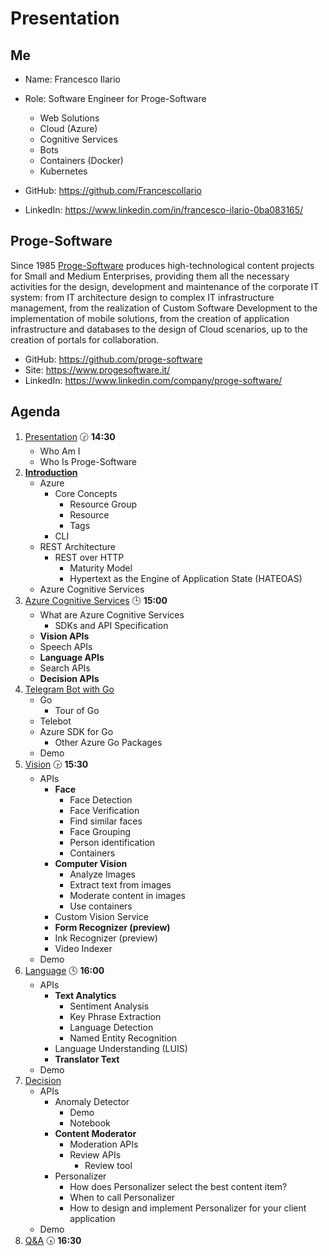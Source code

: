 # Presentation

## Me

- Name: Francesco Ilario
- Role: Software Engineer for Proge-Software
    - Web Solutions
    - Cloud (Azure)
    - Cognitive Services
    - Bots
    - Containers (Docker)
    - Kubernetes

- GitHub: https://github.com/FrancescoIlario
- LinkedIn: https://www.linkedin.com/in/francesco-ilario-0ba083165/

## Proge-Software

Since 1985 [Proge-Software](https://www.progesoftware.it/) produces high-technological content projects for Small and Medium Enterprises, providing them all the necessary activities for the design, development and maintenance of the corporate IT system: from IT architecture design to complex IT infrastructure management, from the realization of Custom Software Development to the implementation of mobile solutions, from the creation of application infrastructure and databases to the design of Cloud scenarios, up to the creation of portals for collaboration.

- GitHub: https://github.com/proge-software
- Site: https://www.progesoftware.it/
- LinkedIn: https://www.linkedin.com/company/proge-software/

## Agenda

1. [Presentation](01.presentation.md) :clock230: **14:30**
   - Who Am I
   - Who Is Proge-Software
1. **[Introduction](02.introduction.md)**
   - Azure
     - Core Concepts
       - Resource Group
       - Resource
       - Tags
     - CLI
   - REST Architecture
     - REST over HTTP
       - Maturity Model
       - Hypertext as the Engine of Application State (HATEOAS)
   - Azure Cognitive Services
1. [Azure Cognitive Services](03.azure-cognitive-services.md) :clock3: **15:00**
   - What are Azure Cognitive Services
     - SDKs and API Specification
   - **Vision APIs**
   - Speech APIs
   - **Language APIs**
   - Search APIs
   - **Decision APIs**
1. [Telegram Bot with Go](04.tgbot-go.md)
   - Go
     - Tour of Go
   - Telebot
   - Azure SDK for Go
     - Other Azure Go Packages
   - Demo
1. [Vision](05.vision.md) :clock330: **15:30**
   - APIs
     - **Face**
       - Face Detection
       - Face Verification
       - Find similar faces
       - Face Grouping
       - Person identification
       - Containers
     - **Computer Vision**
       - Analyze Images
       - Extract text from images
       - Moderate content in images
       - Use containers
     - Custom Vision Service
     - **Form Recognizer (preview)**
     - Ink Recognizer (preview)
     - Video Indexer
   - Demo
1. [Language](06.language.md) :clock4: **16:00**
   - APIs
     - **Text Analytics**
       - Sentiment Analysis
       - Key Phrase Extraction
       - Language Detection
       - Named Entity Recognition
     - Language Understanding (LUIS)
     - **Translator Text**
   - Demo
1. [Decision](07.decision.md)
   - APIs
     - Anomaly Detector
       - Demo
       - Notebook
     - **Content Moderator**
       - Moderation APIs
       - Review APIs
         - Review tool
     - Personalizer
       - How does Personalizer select the best content item?
       - When to call Personalizer
       - How to design and implement Personalizer for your client application
   - Demo
1. [Q&A](08.qa.md) :clock430: **16:30**